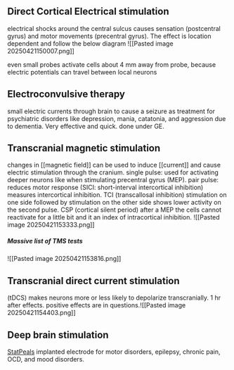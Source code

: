## Direct Cortical Electrical stimulation
electrical shocks around the central sulcus causes sensation (postcentral gyrus) and motor movements (precentral gyrus). The effect is location dependent and follow the below diagram 
![[Pasted image 20250421150007.png]]

even small probes activate cells about 4 mm away from probe, because electric potentials can travel between local neurons

## Electroconvulsive therapy
small electric currents through brain to cause a seizure as treatment for psychiatric disorders like depression, mania, catatonia, and aggression due to dementia. Very effective and quick. done under GE.

## Transcranial magnetic stimulation
changes in [[magnetic field]] can be used to induce [[current]] and cause electric stimulation through the cranium. single pulse: used for activating deeper neurons like when stimulating precentral gyrus (MEP). pair pulse: reduces motor response (SICI: short-interval intercortical inhibition) measures intercortical inhibition. TCI (transcallosal inhibition) stimulation on one side followed by stimulation on the other side shows lower activity on the second pulse. CSP (cortical silent period) after a MEP the cells cannot reactivate for a little bit and it an index of intracortical inhibition. 
![[Pasted image 20250421153333.png]]

##### Massive list of TMS tests
![[Pasted image 20250421153816.png]]

## Transcranial direct current stimulation
(tDCS) makes neurons more or less likely to depolarize transcranially. 1 hr after effects. positive effects are in questions.![[Pasted image 20250421154403.png]]
## Deep brain stimulation
[StatPeals](https://www.ncbi.nlm.nih.gov/books/NBK557847/)
implanted electrode for motor disorders, epilepsy, chronic pain, OCD, and mood disorders. 
